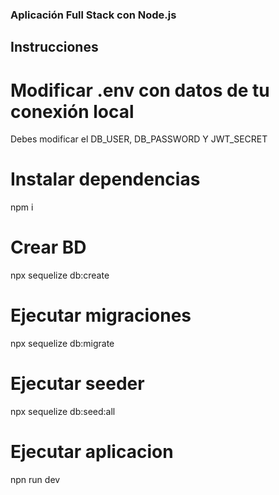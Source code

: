 ### Aplicación Full Stack con Node.js

## Instrucciones

# Modificar .env con datos de tu conexión local
Debes modificar el DB_USER, DB_PASSWORD Y JWT_SECRET

# Instalar dependencias
npm i

# Crear BD
npx sequelize db:create

# Ejecutar migraciones
npx sequelize db:migrate

# Ejecutar seeder
npx sequelize db:seed:all

# Ejecutar aplicacion
npn run dev
